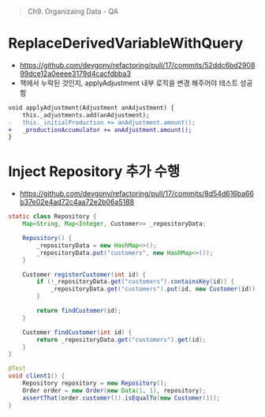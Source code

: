 > Ch9. Organizaing Data - QA

# ReplaceDerivedVariableWithQuery

- <https://github.com/devgony/refactoring/pull/17/commits/52ddc6bd290899dce12a0eeee3179d4cacfdbba3>
- 책에서 누락된 것인지, applyAdjustment 내부 로직을 변경 해주어야 테스트 성공함

```diff
void applyAdjustment(Adjustment anAdjustment) {
    this._adjustments.add(anAdjustment);
-   this._initialProduction += anAdjustment.amount();
+   _productionAccumulator += anAdjustment.amount();
}
```

# Inject Repository 추가 수행

- <https://github.com/devgony/refactoring/pull/17/commits/8d54d616ba66b37e02e4ad72c4aa72e2b06a5188>

```java
static class Repository {
    Map<String, Map<Integer, Customer>> _repositoryData;

    Repository() {
        _repositoryData = new HashMap<>();
        _repositoryData.put("customers", new HashMap<>());
    }

    Customer registerCustomer(int id) {
        if (!_repositoryData.get("customers").containsKey(id)) {
            _repositoryData.get("customers").put(id, new Customer(id));
        }

        return findCustomer(id);
    }

    Customer findCustomer(int id) {
        return _repositoryData.get("customers").get(id);
    }
}
```

```java
@Test
void client1() {
    Repository repository = new Repository();
    Order order = new Order(new Data(1, 1), repository);
    assertThat(order.customer()).isEqualTo(new Customer(1));
}
```
